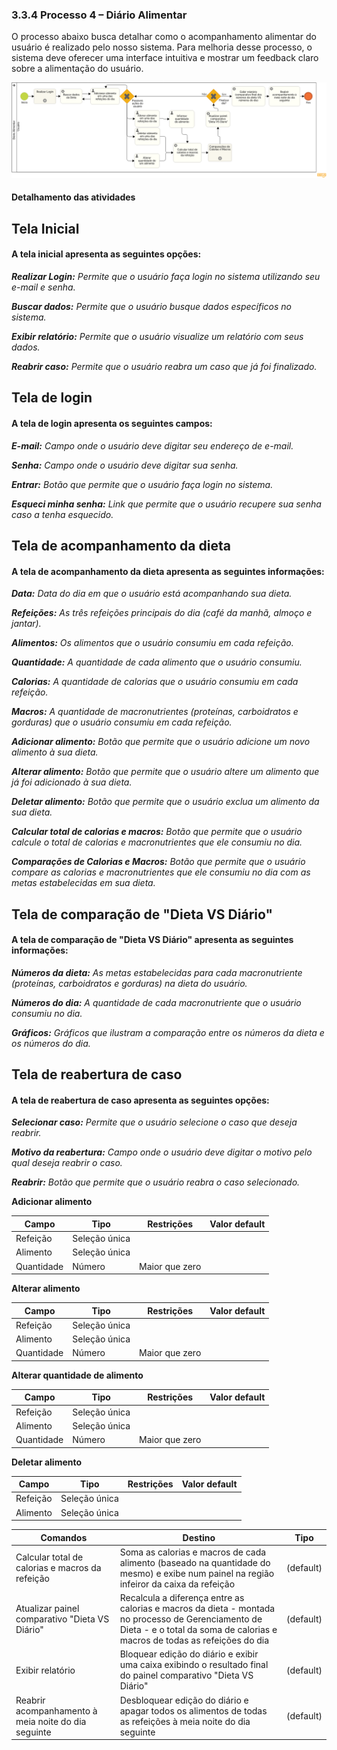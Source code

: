 ### 3.3.4 Processo 4 – Diário Alimentar

O processo abaixo busca detalhar como o acompanhamento alimentar do usuário é realizado pelo nosso sistema.
Para melhoria desse processo, o sistema deve oferecer uma interface intuitiva e mostrar um feedback claro sobre a alimentação do usuário.

![PROCESSO 4](../images/Diario-Alimentar-Diagrama.png "Modelo BPMN do Processo 4.")


#### Detalhamento das atividades

## Tela Inicial

#### A tela inicial apresenta as seguintes opções:


_**Realizar Login:** Permite que o usuário faça login no sistema utilizando seu e-mail e senha._

_**Buscar dados:** Permite que o usuário busque dados específicos no sistema._

_**Exibir relatório:** Permite que o usuário visualize um relatório com seus dados._

_**Reabrir caso:** Permite que o usuário reabra um caso que já foi finalizado._

## Tela de login


#### A tela de login apresenta os seguintes campos:

_**E-mail:** Campo onde o usuário deve digitar seu endereço de e-mail._

_**Senha:** Campo onde o usuário deve digitar sua senha._

_**Entrar:** Botão que permite que o usuário faça login no sistema._

_**Esqueci minha senha:** Link que permite que o usuário recupere sua senha caso a tenha esquecido._

## Tela de acompanhamento da dieta

#### A tela de acompanhamento da dieta apresenta as seguintes informações:


_**Data:** Data do dia em que o usuário está acompanhando sua dieta._

_**Refeições:** As três refeições principais do dia (café da manhã, almoço e jantar)._

_**Alimentos:** Os alimentos que o usuário consumiu em cada refeição._

_**Quantidade:** A quantidade de cada alimento que o usuário consumiu._

_**Calorias:** A quantidade de calorias que o usuário consumiu em cada refeição._

_**Macros:** A quantidade de macronutrientes (proteínas, carboidratos e gorduras) que o usuário consumiu em cada refeição._

_**Adicionar alimento:** Botão que permite que o usuário adicione um novo alimento à sua dieta._

_**Alterar alimento:** Botão que permite que o usuário altere um alimento que já foi adicionado à sua dieta._

_**Deletar alimento:** Botão que permite que o usuário exclua um alimento da sua dieta._

_**Calcular total de calorias e macros:** Botão que permite que o usuário calcule o total de calorias e macronutrientes que ele consumiu no dia._

_**Comparações de Calorias e Macros:** Botão que permite que o usuário compare as calorias e macronutrientes que ele consumiu no dia com as metas estabelecidas em sua dieta._

## Tela de comparação de "Dieta VS Diário"

#### A tela de comparação de "Dieta VS Diário" apresenta as seguintes informações:


_**Números da dieta:** As metas estabelecidas para cada macronutriente (proteínas, carboidratos e gorduras) na dieta do usuário._

_**Números do dia:** A quantidade de cada macronutriente que o usuário consumiu no dia._

_**Gráficos:** Gráficos que ilustram a comparação entre os números da dieta e os números do dia._

## Tela de reabertura de caso

#### A tela de reabertura de caso apresenta as seguintes opções:


_**Selecionar caso:** Permite que o usuário selecione o caso que deseja reabrir._

_**Motivo da reabertura:** Campo onde o usuário deve digitar o motivo pelo qual deseja reabrir o caso._

_**Reabrir:** Botão que permite que o usuário reabra o caso selecionado._

**Adicionar alimento**

| **Campo**       | **Tipo**         | **Restrições** | **Valor default** |
| ---             | ---              | ---            | ---               |
| Refeição | Seleção única  |                |                   |
| Alimento | Seleção única  |                |                   |
| Quantidade | Número  |        Maior que zero        |                   |

**Alterar alimento**

| **Campo**       | **Tipo**         | **Restrições** | **Valor default** |
| ---             | ---              | ---            | ---               |
| Refeição | Seleção única  |                |                   |
| Alimento | Seleção única  |                |                   |
| Quantidade | Número  |         Maior que zero       |                   |

**Alterar quantidade de alimento**

| **Campo**       | **Tipo**         | **Restrições** | **Valor default** |
| ---             | ---              | ---            | ---               |
| Refeição | Seleção única  |                |                   |
| Alimento | Seleção única  |                |                   |
| Quantidade | Número  |        Maior que zero        |                   |

**Deletar alimento**

| **Campo**       | **Tipo**         | **Restrições** | **Valor default** |
| ---             | ---              | ---            | ---               |
| Refeição | Seleção única  |                |                   |
| Alimento | Seleção única  |                |                   |

| **Comandos**         |  **Destino**                   | **Tipo** |
| ---                  | ---                            | ---               |
| Calcular total de calorias e macros da refeição | Soma as calorias e macros de cada alimento (baseado na quantidade do mesmo) e exibe num painel na região infeiror da caixa da refeição | (default) |
| Atualizar painel comparativo "Dieta VS Diário" | Recalcula a diferença entre as calorias e macros da dieta - montada no processo de Gerenciamento de Dieta - e o total da soma de calorias e macros de todas as refeições do dia | (default) |
| Exibir relatório | Bloquear edição do diário e exibir uma caixa exibindo o resultado final do painel comparativo "Dieta VS Diário" | (default) |
| Reabrir acompanhamento à meia noite do dia seguinte | Desbloquear edição do diário e apagar todos os alimentos de todas as refeições à meia noite do dia seguinte | (default) |
